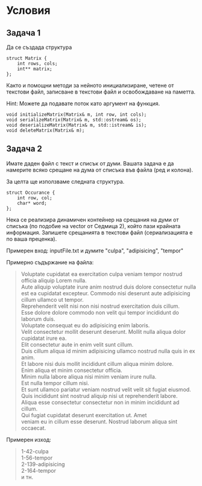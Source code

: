 # Условия

## Задача 1

Да се създада структура

```
struct Matrix {
    int rows, cols;
    int** matrix;
};
```

Както и помощни методи за нейното инициализиране, четене от текстови файл, записване в текстови файл и освобождаване на паметта.

Hint: Mожете да подавате поток като аргумент на функция.

```
void initializeMatrix(Matrix& m, int row, int cols);
void serializeMatrix(Matrix& m, std::ostream& os);
void deserializeMatrix(Matrix& m, std::istream& is);
void deleteMatrix(Matrix& m);
```

## Задача 2

Имате даден файл с текст и списък от думи. Вашата задача е да намерите всяко срещане на дума от списъка във файла (ред и колона).

За целта ще използваме следната структура.

```
struct Occurance {
    int row, col;
    char* word;
};
```

Нека се реализира динамичен контейнер на срещания на думи от списъка (по подобие на vector от Седмица 2), който пази крайната информация.
Запишете срещанията в текстови файл (сериализацията е по ваша преценка).

Примерен вход: inputFile.txt и думите "culpa", "adipisicing", "tempor"

Примерно съдържание на файла:

> Voluptate cupidatat ea exercitation culpa veniam tempor nostrud officia aliquip Lorem nulla.<br> Aute aliquip voluptate irure anim nostrud duis dolore consectetur nulla est ea cupidatat excepteur. Commodo nisi deserunt aute adipisicing cillum ullamco ut tempor.<br>
> Reprehenderit velit nisi non nisi nostrud exercitation duis cillum. <br>Esse dolore dolore commodo non velit qui tempor incididunt do laborum duis.<br> Voluptate consequat eu do adipisicing enim laboris.<br> Velit consectetur mollit deserunt deserunt.
> Mollit nulla aliqua dolor cupidatat irure ea.<br> Elit consectetur aute in enim velit sunt cillum. <br>Duis cillum aliqua id minim adipisicing ullamco nostrud nulla quis in ex anim.<br> Et labore nisi duis mollit incididunt cillum aliqua minim dolore.<br> Enim aliqua et minim consectetur officia.<br> Minim nulla labore aliqua nisi minim veniam irure nulla. <br>Est nulla tempor cillum nisi.<br>
> Et sunt ullamco pariatur veniam nostrud velit velit sit fugiat eiusmod.<br> Quis incididunt sint nostrud aliquip nisi ut reprehenderit labore.<br> Aliqua esse consectetur consectetur non in minim incididunt ad cillum. <br>Qui fugiat cupidatat deserunt exercitation ut. Amet <br>veniam eu in cillum esse deserunt. Nostrud laborum aliqua sint occaecat.

Примерен изход:

> 1-42-culpa <br>
> 1-56-tempor <br>
> 2-139-adipisicing <br>
> 2-164-tempor <br>
> и тн.
